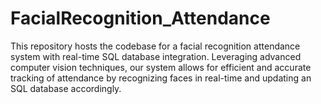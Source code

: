 # FacialRecognition_Attendance
This repository hosts the codebase for a facial recognition attendance system with real-time SQL database integration. Leveraging advanced computer vision techniques, our system allows for efficient and accurate tracking of attendance by recognizing faces in real-time and updating an SQL database accordingly.
